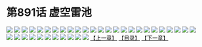 # 第891话 虚空雷池
![](https://mhpic.xiaomingtaiji.net/comic/D/斗破苍穹/第891话F0_315985/1.jpg-zymk.middle.webp)
![](https://mhpic.xiaomingtaiji.net/comic/D/斗破苍穹/第891话F0_315985/2.jpg-zymk.middle.webp)
![](https://mhpic.xiaomingtaiji.net/comic/D/斗破苍穹/第891话F0_315985/3.jpg-zymk.middle.webp)
![](https://mhpic.xiaomingtaiji.net/comic/D/斗破苍穹/第891话F0_315985/4.jpg-zymk.middle.webp)
![](https://mhpic.xiaomingtaiji.net/comic/D/斗破苍穹/第891话F0_315985/5.jpg-zymk.middle.webp)
![](https://mhpic.xiaomingtaiji.net/comic/D/斗破苍穹/第891话F0_315985/6.jpg-zymk.middle.webp)
![](https://mhpic.xiaomingtaiji.net/comic/D/斗破苍穹/第891话F0_315985/7.jpg-zymk.middle.webp)
![](https://mhpic.xiaomingtaiji.net/comic/D/斗破苍穹/第891话F0_315985/8.jpg-zymk.middle.webp)
![](https://mhpic.xiaomingtaiji.net/comic/D/斗破苍穹/第891话F0_315985/9.jpg-zymk.middle.webp)
![](https://mhpic.xiaomingtaiji.net/comic/D/斗破苍穹/第891话F0_315985/10.jpg-zymk.middle.webp)
![](https://mhpic.xiaomingtaiji.net/comic/D/斗破苍穹/第891话F0_315985/11.jpg-zymk.middle.webp)
![](https://mhpic.xiaomingtaiji.net/comic/D/斗破苍穹/第891话F0_315985/12.jpg-zymk.middle.webp)
![](https://mhpic.xiaomingtaiji.net/comic/D/斗破苍穹/第891话F0_315985/13.jpg-zymk.middle.webp)
![](https://mhpic.xiaomingtaiji.net/comic/D/斗破苍穹/第891话F0_315985/14.jpg-zymk.middle.webp)
![](https://mhpic.xiaomingtaiji.net/comic/D/斗破苍穹/第891话F0_315985/15.jpg-zymk.middle.webp)
![](https://mhpic.xiaomingtaiji.net/comic/D/斗破苍穹/第891话F0_315985/16.jpg-zymk.middle.webp)
![](https://mhpic.xiaomingtaiji.net/comic/D/斗破苍穹/第891话F0_315985/17.jpg-zymk.middle.webp)
![](https://mhpic.xiaomingtaiji.net/comic/D/斗破苍穹/第891话F0_315985/18.jpg-zymk.middle.webp)
![](https://mhpic.xiaomingtaiji.net/comic/D/斗破苍穹/第891话F0_315985/19.jpg-zymk.middle.webp)
![](https://mhpic.xiaomingtaiji.net/comic/D/斗破苍穹/第891话F0_315985/20.jpg-zymk.middle.webp)
![](https://mhpic.xiaomingtaiji.net/comic/D/斗破苍穹/第891话F0_315985/21.jpg-zymk.middle.webp)
![](https://mhpic.xiaomingtaiji.net/comic/D/斗破苍穹/第891话F0_315985/22.jpg-zymk.middle.webp)
![](https://mhpic.xiaomingtaiji.net/comic/D/斗破苍穹/第891话F0_315985/23.jpg-zymk.middle.webp)
![](https://mhpic.xiaomingtaiji.net/comic/D/斗破苍穹/第891话F0_315985/24.jpg-zymk.middle.webp)
![](https://mhpic.xiaomingtaiji.net/comic/D/斗破苍穹/第891话F0_315985/25.jpg-zymk.middle.webp)
![](https://mhpic.xiaomingtaiji.net/comic/D/斗破苍穹/第891话F0_315985/26.jpg-zymk.middle.webp)
![](https://mhpic.xiaomingtaiji.net/comic/D/斗破苍穹/第891话F0_315985/27.jpg-zymk.middle.webp)
![](https://mhpic.xiaomingtaiji.net/comic/D/斗破苍穹/第891话F0_315985/28.jpg-zymk.middle.webp)
![](https://mhpic.xiaomingtaiji.net/comic/D/斗破苍穹/第891话F0_315985/29.jpg-zymk.middle.webp)
![](https://mhpic.xiaomingtaiji.net/comic/D/斗破苍穹/第891话F0_315985/30.jpg-zymk.middle.webp)
![](https://mhpic.xiaomingtaiji.net/comic/D/斗破苍穹/第891话F0_315985/31.jpg-zymk.middle.webp)
![](https://mhpic.xiaomingtaiji.net/comic/D/斗破苍穹/第891话F0_315985/32.jpg-zymk.middle.webp)
![](https://mhpic.xiaomingtaiji.net/comic/D/斗破苍穹/第891话F0_315985/33.jpg-zymk.middle.webp)
![](https://mhpic.xiaomingtaiji.net/comic/D/斗破苍穹/第891话F0_315985/34.jpg-zymk.middle.webp)
![](https://mhpic.xiaomingtaiji.net/comic/D/斗破苍穹/第891话F0_315985/35.jpg-zymk.middle.webp)
![](https://mhpic.xiaomingtaiji.net/comic/D/斗破苍穹/第891话F0_315985/36.jpg-zymk.middle.webp)
[【上一章】](./894.md)
[【目录】](./READMD.md)
[【下一章】](./896.md)
